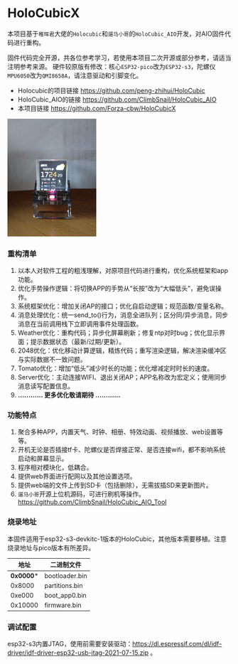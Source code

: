 # HoloCubicX

本项目基于`稚晖君`大佬的`Holocubic`和`遛马小哥`的`HoloCubic_AIO`开发，对AIO固件代码进行重构。

固件代码完全开源，共各位参考学习，若使用本项目二次开源或部分参考，请适当注明参考来源。
硬件较原版有修改：核心`ESP32-pico`改为`ESP32-s3`，陀螺仪`MPU6050`改为`QMI8658A`，请注意驱动和引脚变化。

* Holocubic的项目链接 https://github.com/peng-zhihui/HoloCubic
* HoloCubic_AIO的链接 https://github.com/ClimbSnail/HoloCubic_AIO
* 本项目链接 https://github.com/Forza-cbw/HoloCubicX

<img src="https://github.com/Forza-cbw/HoloCubicX/blob/master/src/resource/%E6%95%88%E6%9E%9C%E5%9B%BE.jpg" width="200" />

### 重构清单
1. 以本人对软件工程的粗浅理解，对原项目代码进行重构，优化系统框架和app功能。
2. 优化手势操作逻辑：将切换APP的手势从“长按”改为“大幅低头”，避免误操作。
3. 系统框架优化：增加关闭AP的接口；优化自启动逻辑；规范函数/变量名称。
4. 消息处理优化：统一send_to()行为，消息全进队列；区分同/异步消息，同步消息在当前调用栈下立即调用事件处理函数。
4. Weather优化：重构代码；异步化屏幕刷新；修复ntp对时bug；优化显示界面；提示数据状态（最新/过期/更新）。
5. 2048优化：优化移动计算逻辑，精炼代码；重写渲染逻辑，解决渲染缓冲区与实际数据不一致问题。
6. Tomato优化：增加“低头”减少时长的功能；优化增减定时时长的速度。
7. Server优化：主动连接WIFI、退出关闭AP；APP名称改为宏定义；使用同步消息读写配置信息。
8. **............ 更多优化敬请期待 ............**

### 功能特点
1. 聚合多种APP，内置天气、时钟、相册、特效动画、视频播放、web设置等等。 
2. 开机无论是否插接tf卡、陀螺仪是否焊接正常、是否连接wifi，都不影响系统启动和屏幕显示。 
3. 程序相对模块化，低耦合。 
4. 提供web界面进行配网以及其他设置选项。 
5. 提供web端的文件上传到SD卡（包括删除），无需拔插SD来更新图片。
6. `遛马小哥`开源上位机源码，可进行刷机等操作。 https://github.com/ClimbSnail/HoloCubic_AIO_Tool

### **烧录地址**
本固件适用于esp32-s3-devkitc-1版本的HoloCubic，其他版本需要移植。注意烧录地址与pico版本有所差异。

|   地址  |  二进制文件   |
|-------|-------|
|  **0x0000***  |  bootloader.bin  |
|  0x8000  |  partitions.bin  |
|  0xe000  |  boot_app0.bin  |
|  0x10000  |  firmware.bin  |

### **调试配置**
esp32-s3内置JTAG，使用前需要安装驱动：https://dl.espressif.com/dl/idf-driver/idf-driver-esp32-usb-jtag-2021-07-15.zip 。